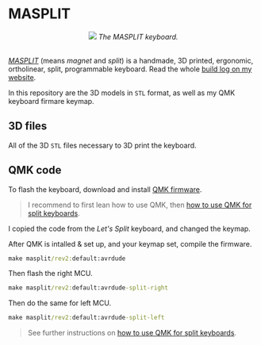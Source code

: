 # MASPLIT

<div style="text-align: center; font-style: italic;">
    <img src="https://www.alexisphilip.fr/static/img/articles/2020-02-28-double-view.jpg">
    The MASPLIT keyboard.
</div><br>

[*MASPLIT*]((https://www.alexisphilip.fr/masplit) ) (means *magnet* and *split*) is a handmade, 3D printed, ergonomic, ortholinear, split, programmable keyboard. Read  the whole [build log on my website](https://www.alexisphilip.fr/masplit).

In this repository are the 3D models in `STL` format, as well as my QMK keyboard firmare keymap.

## 3D files

All of the 3D `STL` files necessary to 3D print the keyboard.

## QMK code

To flash the keyboard, download and install [QMK firmware](https://docs.qmk.fm/#/).

> I recommend to first lean how to use QMK, then [how to use QMK for split keyboards](https://docs.qmk.fm/#/feature_split_keyboard?id=split-keyboard).

I copied the code from the *Let's Split* keyboard, and changed the keymap.

After QMK is intalled & set up, and your keymap set, compile the firmware.

```cmd
make masplit/rev2:default:avrdude
```

Then flash the right MCU.

```cmd
make masplit/rev2:default:avrdude-split-right
```

Then do the same for left MCU.

```cmd
make masplit/rev2:default:avrdude-split-left
```

> See further instructions on [how to use QMK for split keyboards](https://docs.qmk.fm/#/feature_split_keyboard?id=split-keyboard).
